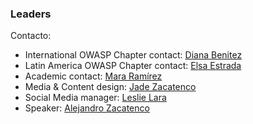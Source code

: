 ### Leaders

Contacto:

* International OWASP Chapter contact: [Diana Benitez](diana.benitez@owasp.org)
* Latin America OWASP Chapter contact: [Elsa Estrada](mailto:elsa.estrada@owasp.org)
* Academic contact: [Mara Ramírez](mailto:mara.ramirez@owasp.org)
* Media & Content design: [Jade Zacatenco](mailto:jade.zacatenco@owasp.org)
* Social Media manager: [Leslie Lara](mailto:leslie.lara@owasp.org)
* Speaker: [Alejandro Zacatenco](mailto:alejandro.zacatenco@owasp.org)
